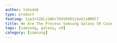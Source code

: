 ```yaml
---
author: tokodab
type: product
featimg: 1zp3rXZALz1Whc7OXSK9D3j6wXjxBRNl7
title: We Are The Process Samsung Galaxy S9 Case
tags: [samsung, galaxy, s9]
category: [samsung]
---
```

